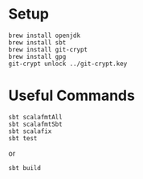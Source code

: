 # Setup

```shell
brew install openjdk
brew install sbt
brew install git-crypt
brew install gpg
git-crypt unlock ../git-crypt.key
```

# Useful Commands

```shell
sbt scalafmtAll
sbt scalafmtSbt
sbt scalafix
sbt test
```

or

```shell
sbt build
```

